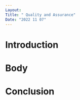 ```yaml
---
Layout:
Title: " Quality and Assurance"
Date: "2022 11 07"
---
```


# Introduction

# Body

# Conclusion